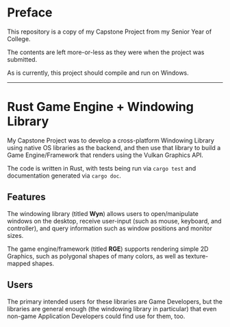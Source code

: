 # Preface

This repository is a copy of my Capstone Project from my Senior Year of College.

The contents are left more-or-less as they were when the project was submitted.

As is currently, this project should compile and run on Windows.

---

# Rust Game Engine + Windowing Library

My Capstone Project was to develop a cross-platform Windowing Library using native OS libraries as the backend, and then use that library to build a Game Engine/Framework that renders using the Vulkan Graphics API.

The code is written in Rust, with tests being run via `cargo test` and documentation generated via `cargo doc`.

## Features

The windowing library (titled **Wyn**) allows users to open/manipulate windows on the desktop, receive user-input (such as mouse, keyboard, and controller), and query information such as window positions and monitor sizes.

The game engine/framework (titled **RGE**) supports rendering simple 2D Graphics, such as polygonal shapes of many colors, as well as texture-mapped shapes.

## Users

The primary intended users for these libraries are Game Developers, but the libraries are general enough (the windowing library in particular) that even non-game Application Developers could find use for them, too.
